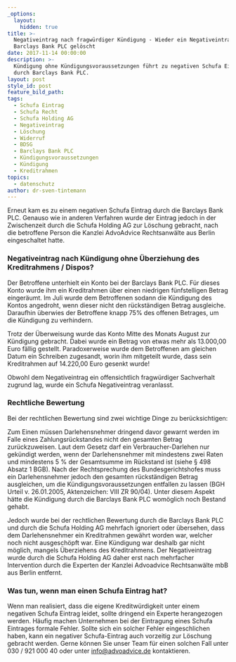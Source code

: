 ```yaml
---
_options:
  layout:
    hidden: true
title: >-
  Negativeintrag nach fragwürdiger Kündigung - Wieder ein Negativeintrag der
  Barclays Bank PLC gelöscht
date: 2017-11-14 00:00:00
description: >-
  Kündigung ohne Kündigungsvoraussetzungen führt zu negativen Schufa Eintrag
  durch Barclays Bank PLC.
layout: post
style_id: post
feature_bild_path:
tags:
  - Schufa Eintrag
  - Schufa Recht
  - Schufa Holding AG
  - Negativeintrag
  - Löschung
  - Widerruf
  - BDSG
  - Barclays Bank PLC
  - Kündigungsvoraussetzungen
  - Kündigung
  - Kreditrahmen
topics:
  - datenschutz
author: dr-sven-tintemann
---
```



Erneut kam es zu einem negativen Schufa Eintrag durch die Barclays Bank PLC. Genauso wie in anderen Verfahren wurde der Eintrag jedoch in der Zwischenzeit durch die Schufa Holding AG zur Löschung gebracht, nach die betroffene Person die Kanzlei AdvoAdvice Rechtsanwälte aus Berlin eingeschaltet hatte.

### Negativeintrag nach Kündigung ohne Überziehung des Kreditrahmens / Dispos?

Der Betroffene unterhielt ein Konto bei der Barclays Bank PLC. Für dieses Konto wurde ihm ein Kreditrahmen über einen niedrigen fünfstelligen Betrag eingeräumt. Im Juli wurde dem Betroffenen sodann die Kündigung des Kontos angedroht, wenn dieser nicht den rückständigen Betrag ausgleiche. Daraufhin überwies der Betroffene knapp 75% des offenen Betrages, um die Kündigung zu verhindern.

Trotz der Überweisung wurde das Konto Mitte des Monats August zur Kündigung gebracht. Dabei wurde ein Betrag von etwas mehr als 13.000,00 Euro fällig gestellt. Paradoxerweise wurde dem Betroffenen am gleichen Datum ein Schreiben zugesandt, worin ihm mitgeteilt wurde, dass sein Kreditrahmen auf 14.220,00 Euro gesenkt wurde!

Obwohl dem Negativeintrag ein offensichtlich fragwürdiger Sachverhalt zugrund lag, wurde ein Schufa Negativeintrag veranlasst.

### Rechtliche Bewertung

Bei der rechtlichen Bewertung sind zwei wichtige Dinge zu berücksichtigen:

Zum Einen müssen Darlehensnehmer dringend davor gewarnt werden im Falle eines Zahlungsrückstandes nicht den gesamten Betrag zurückzuweisen. Laut dem Gesetz darf ein Verbraucher-Darlehen nur gekündigt werden, wenn der Darlehensnehmer mit mindestens zwei Raten und mindestens 5 % der Gesamtsumme im Rückstand ist (siehe § 498 Absatz 1 BGB). Nach der Rechtsprechung des Bundesgerichtshofes muss ein Darlehensnehmer jedoch den gesamten rückständigen Betrag ausgleichen, um die Kündigungsvoraussetzungen entfallen zu lassen (BGH Urteil v. 26.01.2005, Aktenzeichen: VIII ZR 90/04). Unter diesem Aspekt hätte die Kündigung durch die Barclays Bank PLC womöglich noch Bestand gehabt.

Jedoch wurde bei der rechtlichen Bewertung durch die Barclays Bank PLC und durch die Schufa Holding AG mehrfach ignoriert oder übersehen, dass dem Darlehensnehmer ein Kreditrahmen gewährt worden war, welcher noch nicht ausgeschöpft war. Eine Kündigung war deshalb gar nicht möglich, mangels Überziehens des Kreditrahmens. Der Negativeintrag wurde durch die Schufa Holding AG daher erst nach mehrfacher Intervention durch die Experten der Kanzlei Advoadvice Rechtsanwälte mbB aus Berlin entfernt.

### Was tun, wenn man einen Schufa Eintrag hat?

Wenn man realisiert, dass die eigene Kreditwürdigkeit unter einem negativen Schufa Eintrag leidet, sollte dringend ein Experte herangezogen werden. Häufig machen Unternehmen bei der Eintragung eines Schufa Eintrages formale Fehler. Sollte sich ein solcher Fehler eingeschlichen haben, kann ein negativer Schufa-Eintrag auch vorzeitig zur Löschung gebracht werden. Gerne können Sie unser Team für einen solchen Fall unter 030 / 921 000 40 oder unter info@advoadvice.de kontaktieren.